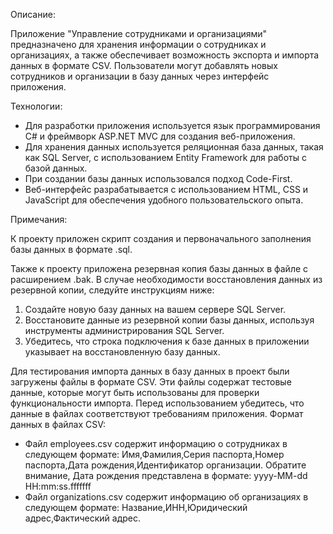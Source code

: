 Описание:

Приложение "Управление сотрудниками и организациями" предназначено для хранения информации о сотрудниках и организациях, а также обеспечивает возможность экспорта и импорта данных в формате CSV. Пользователи могут добавлять новых сотрудников и организации в базу данных через интерфейс приложения. 

Технологии:

- Для разработки приложения используется язык программирования C# и фреймворк ASP.NET MVC для создания веб-приложения.
- Для хранения данных используется реляционная база данных, такая как SQL Server, с использованием Entity Framework для работы с базой данных.
- При создании базы данных использовался подход Code-First. 
- Веб-интерфейс разрабатывается с использованием HTML, CSS и JavaScript для обеспечения удобного пользовательского опыта.

Примечания:

К проекту приложен скрипт создания и первоначального заполнения базы данных в формате .sql.

Также к проекту приложена резервная копия базы данных в файле с расширением .bak. 
В случае необходимости восстановления данных из резервной копии, следуйте инструкциям ниже:
1. Создайте новую базу данных на вашем сервере SQL Server.
2. Восстановите данные из резервной копии базы данных, используя инструменты администрирования SQL Server.
3. Убедитесь, что строка подключения к базе данных в приложении указывает на восстановленную базу данных.

Для тестирования импорта данных в базу данных в проект были загружены файлы в формате CSV. Эти файлы содержат тестовые данные, которые могут быть использованы для проверки функциональности импорта. Перед использованием убедитесь, что данные в файлах соответствуют требованиям приложения.
Формат данных в файлах CSV:
- Файл employees.csv содержит информацию о сотрудниках в следующем формате: Имя,Фамилия,Серия паспорта,Номер паспорта,Дата рождения,Идентификатор организации.
Обратите внимание, Дата рождения представлена в формате: yyyy-MM-dd HH:mm:ss.fffffff
- Файл organizations.csv содержит информацию об организациях в следующем формате: Название,ИНН,Юридический адрес,Фактический адрес.
